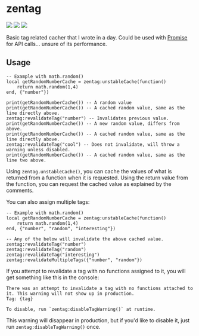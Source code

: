 # zentag
[![](https://img.shields.io/badge/License-MIT-blue.svg)](https://opensource.org/licenses/MIT "License: MIT") [![](https://img.shields.io/github/issues/gavinostler/zentag.svg)](https://github.com/gavinostler/zentag/issues) [![](https://img.shields.io/github/issues-pr/gavinostler/zentag.svg)](https://github.com/gavinostler/zentag/issues) 

Basic tag related cacher that I wrote in a day. Could be used with [Promise](https://eryn.io/roblox-lua-promise/) for API calls... unsure of its performance.

## Usage

```luau
-- Example with math.random()
local getRandomNumberCache = zentag:unstableCache(function()
    return math.random(1,4)
end, {"number"})

print(getRandomNumberCache()) -- A random value
print(getRandomNumberCache()) -- A cached random value, same as the line directly above.
zentag:revalidateTag("number") -- Invalidates previous value.
print(getRandomNumberCache()) -- A new random value, differs from above.
print(getRandomNumberCache()) -- A cached random value, same as the line directly above.
zentag:revalidateTag("cool") -- Does not invalidate, will throw a warning unless disabled.
print(getRandomNumberCache()) -- A cached random value, same as the line two above.
```

Using `zentag.unstableCache()`, you can cache the values of what is returned from a function when it is requested. Using the return value from the function, you can request the cached value as explained by the comments.

You can also assign multiple tags:
```luau
-- Example with math.random()
local getRandomNumberCache = zentag:unstableCache(function()
    return math.random(1,4)
end, {"number", "random", "interesting"})

-- Any of the below will invalidate the above cached value.
zentag:revalidateTag("number")
zentag:revalidateTag("random")
zentag:revalidateTag("interesting")
zentag:revalidateMultipleTags({"number", "random"})
```

If you attempt to revalidate a tag with no functions assigned to it, you will get something like this in the console:
```
There was an attempt to invalidate a tag with no functions attached to it. This warning will not show up in production.
Tag: {tag}

To disable, run `zentag:disableTagWarning()` at runtime.
```

This warning will disappear in production, but if you'd like to disable it, just run `zentag:disableTagWarning()` once.
